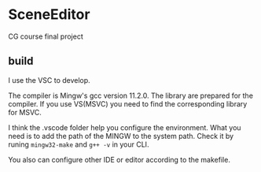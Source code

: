# SceneEditor
CG course final project

## build

I use the VSC to develop.

The compiler is Mingw's gcc version 11.2.0. The library are prepared for the compiler. If you use VS(MSVC) you need to find the corresponding library for MSVC.

I think the .vscode folder help you configure the environment. What you need is to add the path of the MINGW to the system path.
Check it by runing `mingw32-make` and `g++ -v` in your CLI.

You also can configure other IDE or editor according to the makefile.

